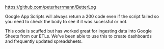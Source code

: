 https://github.com/peterherrmann/BetterLog

Google App Scripts will always return a 200 code even if the script failed so you need to check the body to see if it was sucessful or not.

This code is scuffed but has worked great for ingesting data into Google Sheets from our ETLs. We've been able to use this to create dashboards and frequently updated spreadsheets.
